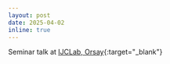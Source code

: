 ```yaml
---
layout: post
date: 2025-04-02
inline: true
---
```


Seminar talk at [IJCLab, Orsay](https://www.ijclab.in2p3.fr/en/home//){:target="\_blank"}
